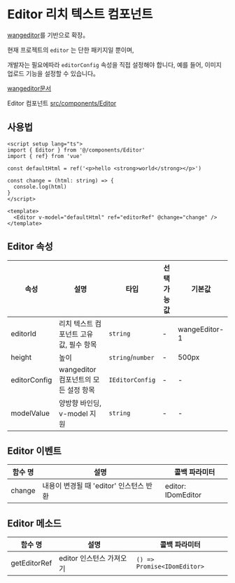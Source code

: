 # Editor 리치 텍스트 컴포넌트

[wangeditor](https://www.wangeditor.com/)를 기반으로 확장。

현재 프로젝트의 `editor` 는 단한 패키지일 뿐이며, 

개발자는 필요에따라 `editorConfig` 속성을 직접 설정해야 합니다, 예를 들어, 이미지 업로드 기능을 설정할 수 있습니다。

[wangeditor문서](https://www.wangeditor.com/v5/)

Editor 컴포넌트 [src/components/Editor](https://github.com/web2-solution/web2-vue-framework/tree/dev/src/components/Editor)

## 사용법

```vue
<script setup lang="ts">
import { Editor } from '@/components/Editor'
import { ref} from 'vue'

const defaultHtml = ref('<p>hello <strong>world</strong></p>')

const change = (html: string) => {
  console.log(html)
}
</script>

<template>
  <Editor v-model="defaultHtml" ref="editorRef" @change="change" />
</template>

```

## Editor 속성

| 속성 | 설명 | 타입 | 선택 가능 값 | 기본값 |
| ---- | ---- | ---- | ---- | ---- |
| editorId | 리치 텍스트 컴포넌트 고유 값, 필수 항목 | `string` | - | wangeEditor-1 |
| height | 높이 | `string`/`number` | - | 500px |
| editorConfig | wangeditor 컴포넌트의 모든 설정 항목 | `IEditorConfig` | - | - |
| modelValue | 양방향 바인딩, v-model 지원 | `string` | - | - |

## Editor 이벤트

| 함수 명 | 설명 | 콜백 파라미터 |
| ---- | ---- | ---- |
| change | 내용이 변경될 때 'editor' 인스턴스 반환 | editor: IDomEditor |

## Editor 메소드

| 함수 명 | 설명 | 콜백 파라미터 |
| ---- | ---- | ---- |
| getEditorRef | editor 인스턴스 가져오기 | `() => Promise<IDomEditor>` |
